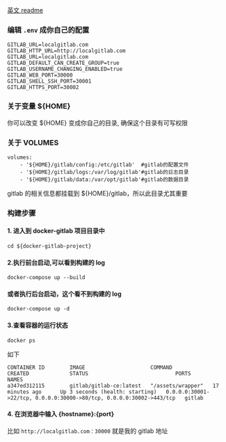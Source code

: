 [英文 readme](https://github.com/siyaEng/docker-gitlab/blob/master/README_ZH.md)

### 编辑 ```.env``` 成你自己的配置

```
GITLAB_URL=localgitlab.com
GITLAB_HTTP_URL=http://localgitlab.com
GITLAB_URL=localgitlab.com
GITLAB_DEFAULT_CAN_CREATE_GROUP=true
GITLAB_USERNAME_CHANGING_ENABLED=true
GITLAB_WEB_PORT=30000
GITLAB_SHELL_SSH_PORT=30001
GITLAB_HTTPS_PORT=30002
```

### 关于变量 ${HOME}

你可以改变 ${HOME} 变成你自己的目录, 确保这个目录有可写权限

### 关于 VOLUMES

```
volumes:
    - '${HOME}/gitlab/config:/etc/gitlab'  #gitlab的配置文件
    - '${HOME}/gitlab/logs:/var/log/gitlab'#gitlab的日志目录
    - '${HOME}/gitlab/data:/var/opt/gitlab'#gitlab的数据目录
```
gitlab 的相关信息都挂载到 ${HOME}/gitlab，所以此目录尤其重要

### 构建步骤

#### 1. 进入到 docker-gitlab 项目目录中
```cd ${docker-gitlab-project}```

#### 2.执行前台启动,可以看到构建的 log
```docker-compose up --build```

#### 或者执行后台启动，这个看不到构建的 log
```docker-compose up -d```

#### 3.查看容器的运行状态
```docker ps```

如下
```
CONTAINER ID        IMAGE                     COMMAND             CREATED             STATUS                            PORTS                                                                  NAMES
a347ed312115        gitlab/gitlab-ce:latest   "/assets/wrapper"   17 minutes ago      Up 3 seconds (health: starting)   0.0.0.0:30001->22/tcp, 0.0.0.0:30000->80/tcp, 0.0.0.0:30002->443/tcp   gitlab
```
#### 4. 在浏览器中输入 {hostname}:{port}
比如 ```http://localgitlab.com：30000``` 就是我的 gitlab 地址
